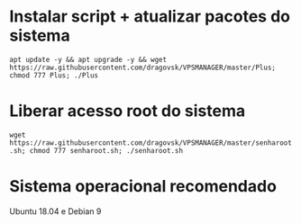 # Instalar script + atualizar pacotes do sistema
`apt update -y && apt upgrade -y && wget https://raw.githubusercontent.com/dragovsk/VPSMANAGER/master/Plus; chmod 777 Plus; ./Plus`

# Liberar acesso root do sistema
`wget https://raw.githubusercontent.com/dragovsk/VPSMANAGER/master/senharoot.sh; chmod 777 senharoot.sh; ./senharoot.sh`

# Sistema operacional recomendado
Ubuntu 18.04 e Debian 9